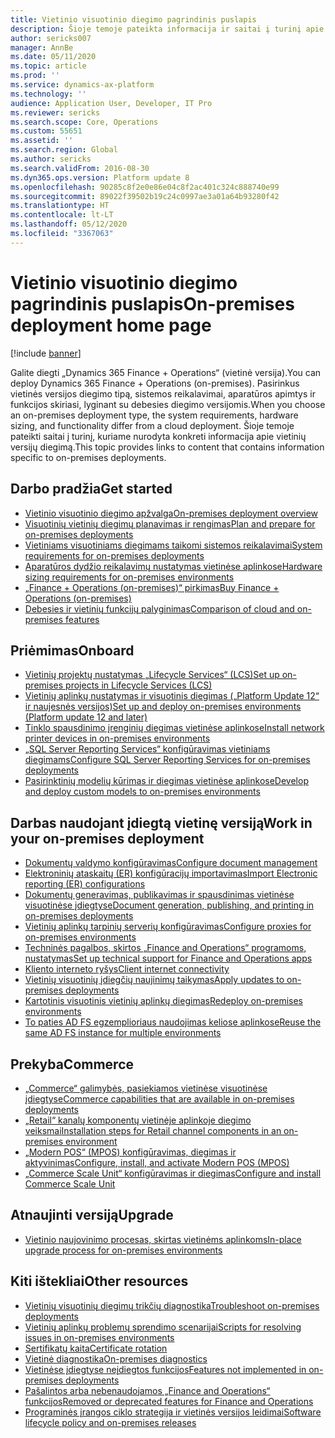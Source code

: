 ```yaml
---
title: Vietinio visuotinio diegimo pagrindinis puslapis
description: Šioje temoje pateikta informacija ir saitai į turinį apie vietinių versijų diegimą.
author: sericks007
manager: AnnBe
ms.date: 05/11/2020
ms.topic: article
ms.prod: ''
ms.service: dynamics-ax-platform
ms.technology: ''
audience: Application User, Developer, IT Pro
ms.reviewer: sericks
ms.search.scope: Core, Operations
ms.custom: 55651
ms.assetid: ''
ms.search.region: Global
ms.author: sericks
ms.search.validFrom: 2016-08-30
ms.dyn365.ops.version: Platform update 8
ms.openlocfilehash: 90285c8f2e0e86e04c8f2ac401c324c888740e99
ms.sourcegitcommit: 89022f39502b19c24c0997ae3a01a64b93280f42
ms.translationtype: HT
ms.contentlocale: lt-LT
ms.lasthandoff: 05/12/2020
ms.locfileid: "3367063"
---
```

# <a name="on-premises-deployment-home-page"></a><span data-ttu-id="38930-103">Vietinio visuotinio diegimo pagrindinis puslapis</span><span class="sxs-lookup"><span data-stu-id="38930-103">On-premises deployment home page</span></span>

[!include [banner](../includes/banner.md)]

<span data-ttu-id="38930-104">Galite diegti „Dynamics 365 Finance + Operations“ (vietinė versija).</span><span class="sxs-lookup"><span data-stu-id="38930-104">You can deploy Dynamics 365 Finance + Operations (on-premises).</span></span> <span data-ttu-id="38930-105">Pasirinkus vietinės versijos diegimo tipą, sistemos reikalavimai, aparatūros apimtys ir funkcijos skiriasi, lyginant su debesies diegimo versijomis.</span><span class="sxs-lookup"><span data-stu-id="38930-105">When you choose an on-premises deployment type, the system requirements, hardware sizing, and functionality differ from a cloud deployment.</span></span> <span data-ttu-id="38930-106">Šioje temoje pateikti saitai į turinį, kuriame nurodyta konkreti informacija apie vietinių versijų diegimą.</span><span class="sxs-lookup"><span data-stu-id="38930-106">This topic provides links to content that contains information specific to on-premises deployments.</span></span>

## <a name="get-started"></a><span data-ttu-id="38930-107">Darbo pradžia</span><span class="sxs-lookup"><span data-stu-id="38930-107">Get started</span></span>
- [<span data-ttu-id="38930-108">Vietinio visuotinio diegimo apžvalga</span><span class="sxs-lookup"><span data-stu-id="38930-108">On-premises deployment overview</span></span>](on-premises-overview.md)
- [<span data-ttu-id="38930-109">Visuotinių vietinių diegimų planavimas ir rengimas</span><span class="sxs-lookup"><span data-stu-id="38930-109">Plan and prepare for on-premises deployments</span></span>](plan-onprem-deployment.md)
- [<span data-ttu-id="38930-110">Vietiniams visuotiniams diegimams taikomi sistemos reikalavimai</span><span class="sxs-lookup"><span data-stu-id="38930-110">System requirements for on-premises deployments</span></span>](../../fin-ops/get-started/system-requirements-on-prem.md)
- [<span data-ttu-id="38930-111">Aparatūros dydžio reikalavimų nustatymas vietinėse aplinkose</span><span class="sxs-lookup"><span data-stu-id="38930-111">Hardware sizing requirements for on-premises environments</span></span>](../../fin-ops/get-started/hardware-sizing-on-premises-environments.md)
- [<span data-ttu-id="38930-112">„Finance + Operations (on-premises)“ pirkimas</span><span class="sxs-lookup"><span data-stu-id="38930-112">Buy Finance + Operations (on-premises)</span></span>](../../fin-ops/get-started/purchase-on-premises.md)
- [<span data-ttu-id="38930-113">Debesies ir vietinių funkcijų palyginimas</span><span class="sxs-lookup"><span data-stu-id="38930-113">Comparison of cloud and on-premises features</span></span>](../../fin-ops/get-started/cloud-prem-comparison.md)

## <a name="onboard"></a><span data-ttu-id="38930-114">Priėmimas</span><span class="sxs-lookup"><span data-stu-id="38930-114">Onboard</span></span>
- [<span data-ttu-id="38930-115">Vietinių projektų nustatymas „Lifecycle Services“ (LCS)</span><span class="sxs-lookup"><span data-stu-id="38930-115">Set up on-premises projects in Lifecycle Services (LCS)</span></span>](../lifecycle-services/lbd-create-lcs-on-prem-project.md)
- [<span data-ttu-id="38930-116">Vietinių aplinkų nustatymas ir visuotinis diegimas („Platform Update 12“ ir naujesnės versijos)</span><span class="sxs-lookup"><span data-stu-id="38930-116">Set up and deploy on-premises environments (Platform update 12 and later)</span></span>](setup-deploy-on-premises-pu12.md)
- [<span data-ttu-id="38930-117">Tinklo spausdinimo įrenginių diegimas vietinėse aplinkose</span><span class="sxs-lookup"><span data-stu-id="38930-117">Install network printer devices in on-premises environments</span></span>](../analytics/install-network-printer-onprem.md)
- [<span data-ttu-id="38930-118">„SQL Server Reporting Services“ konfigūravimas vietiniams diegimams</span><span class="sxs-lookup"><span data-stu-id="38930-118">Configure SQL Server Reporting Services for on-premises deployments</span></span>](../analytics/configure-ssrs-on-premises.md)
- [<span data-ttu-id="38930-119">Pasirinktinių modelių kūrimas ir diegimas vietinėse aplinkose</span><span class="sxs-lookup"><span data-stu-id="38930-119">Develop and deploy custom models to on-premises environments</span></span>](develop-deploy-custom-models-on-premises.md)

## <a name="work-in-your-on-premises-deployment"></a><span data-ttu-id="38930-120">Darbas naudojant įdiegtą vietinę versiją</span><span class="sxs-lookup"><span data-stu-id="38930-120">Work in your on-premises deployment</span></span>
- [<span data-ttu-id="38930-121">Dokumentų valdymo konfigūravimas</span><span class="sxs-lookup"><span data-stu-id="38930-121">Configure document management</span></span>](../../fin-ops/organization-administration/configure-document-management.md)
- [<span data-ttu-id="38930-122">Elektroninių ataskaitų (ER) konfigūracijų importavimas</span><span class="sxs-lookup"><span data-stu-id="38930-122">Import Electronic reporting (ER) configurations</span></span>](../analytics/electronic-reporting-import-ger-configurations.md)
- [<span data-ttu-id="38930-123">Dokumentų generavimas, publikavimas ir spausdinimas vietinėse visuotinėse įdiegtyse</span><span class="sxs-lookup"><span data-stu-id="38930-123">Document generation, publishing, and printing in on-premises deployments</span></span>](../analytics/printing-capabilities-on-premises.md)
- [<span data-ttu-id="38930-124">Vietinių aplinkų tarpinių serverių konfigūravimas</span><span class="sxs-lookup"><span data-stu-id="38930-124">Configure proxies for on-premises environments</span></span>](onprem-reverseproxy.md)
- [<span data-ttu-id="38930-125">Techninės pagalbos, skirtos „Finance and Operations“ programoms, nustatymas</span><span class="sxs-lookup"><span data-stu-id="38930-125">Set up technical support for Finance and Operations apps</span></span>](../lifecycle-services/support-experience.md)
- [<span data-ttu-id="38930-126">Kliento interneto ryšys</span><span class="sxs-lookup"><span data-stu-id="38930-126">Client internet connectivity</span></span>](../user-interface/client-disconnected.md)
- [<span data-ttu-id="38930-127">Vietinių visuotinių įdiegčių naujinimų taikymas</span><span class="sxs-lookup"><span data-stu-id="38930-127">Apply updates to on-premises deployments</span></span>](apply-updates-on-premises.md)
- [<span data-ttu-id="38930-128">Kartotinis visuotinis vietinių aplinkų diegimas</span><span class="sxs-lookup"><span data-stu-id="38930-128">Redeploy on-premises environments</span></span>](redeploy-on-prem.md)
- [<span data-ttu-id="38930-129">To paties AD FS egzemplioriaus naudojimas keliose aplinkose</span><span class="sxs-lookup"><span data-stu-id="38930-129">Reuse the same AD FS instance for multiple environments</span></span>](onprem-reuseadfs.md)

## <a name="commerce"></a><span data-ttu-id="38930-130">Prekyba</span><span class="sxs-lookup"><span data-stu-id="38930-130">Commerce</span></span>
- [<span data-ttu-id="38930-131">„Commerce“ galimybės, pasiekiamos vietinėse visuotinėse įdiegtyse</span><span class="sxs-lookup"><span data-stu-id="38930-131">Commerce capabilities that are available in on-premises deployments</span></span>](../../../retail/retail-onprem.md)
- [<span data-ttu-id="38930-132">„Retail“ kanalų komponentų vietinėje aplinkoje diegimo veiksmai</span><span class="sxs-lookup"><span data-stu-id="38930-132">Installation steps for Retail channel components in an on-premises environment</span></span>](deploy-retail-onprem.md)
- [<span data-ttu-id="38930-133">„Modern POS“ (MPOS) konfigūravimas, diegimas ir aktyvinimas</span><span class="sxs-lookup"><span data-stu-id="38930-133">Configure, install, and activate Modern POS (MPOS)</span></span>](../../../retail/retail-modern-pos-device-activation.md)
- [<span data-ttu-id="38930-134">„Commerce Scale Unit“ konfigūravimas ir diegimas</span><span class="sxs-lookup"><span data-stu-id="38930-134">Configure and install Commerce Scale Unit</span></span>](../../../retail/dev-itpro/retail-store-scale-unit-configuration-installation.md)

## <a name="upgrade"></a><span data-ttu-id="38930-135">Atnaujinti versiją</span><span class="sxs-lookup"><span data-stu-id="38930-135">Upgrade</span></span>
- [<span data-ttu-id="38930-136">Vietinio naujovinimo procesas, skirtas vietinėms aplinkoms</span><span class="sxs-lookup"><span data-stu-id="38930-136">In-place upgrade process for on-premises environments</span></span>](../migration-upgrade/on-prem-upgrade.md)

## <a name="other-resources"></a><span data-ttu-id="38930-137">Kiti ištekliai</span><span class="sxs-lookup"><span data-stu-id="38930-137">Other resources</span></span>
- [<span data-ttu-id="38930-138">Vietinių visuotinių diegimų trikčių diagnostika</span><span class="sxs-lookup"><span data-stu-id="38930-138">Troubleshoot on-premises deployments</span></span>](troubleshoot-on-prem.md)
- [<span data-ttu-id="38930-139">Vietinių aplinkų problemų sprendimo scenarijai</span><span class="sxs-lookup"><span data-stu-id="38930-139">Scripts for resolving issues in on-premises environments</span></span>](onprem-tsg-implementations.md)
- [<span data-ttu-id="38930-140">Sertifikatų kaita</span><span class="sxs-lookup"><span data-stu-id="38930-140">Certificate rotation</span></span>](certificate-rotation-on-prem.md)
- [<span data-ttu-id="38930-141">Vietinė diagnostika</span><span class="sxs-lookup"><span data-stu-id="38930-141">On-premises diagnostics</span></span>](on-premises-diagnostics.md)
- [<span data-ttu-id="38930-142">Vietinėse įdiegtyse neįdiegtos funkcijos</span><span class="sxs-lookup"><span data-stu-id="38930-142">Features not implemented in on-premises deployments</span></span>](../../fin-ops/get-started/features-not-implemented-on-prem.md)
- [<span data-ttu-id="38930-143">Pašalintos arba nebenaudojamos „Finance and Operations“ funkcijos</span><span class="sxs-lookup"><span data-stu-id="38930-143">Removed or deprecated features for Finance and Operations</span></span>](../migration-upgrade/deprecated-features.md)
- [<span data-ttu-id="38930-144">Programinės įrangos ciklo strategija ir vietinės versijos leidimai</span><span class="sxs-lookup"><span data-stu-id="38930-144">Software lifecycle policy and on-premises releases</span></span>](../migration-upgrade/on-prem-version-update-policy.md)
 
